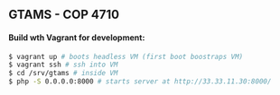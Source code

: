 ## GTAMS - COP 4710

#### Build wth Vagrant for development:
```sh
$ vagrant up # boots headless VM (first boot boostraps VM)
$ vagrant ssh # ssh into VM
$ cd /srv/gtams # inside VM
$ php -S 0.0.0.0:8000 # starts server at http://33.33.11.30:8000/
```
